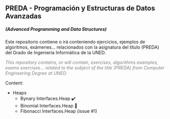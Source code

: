 ## PREDA - Programación y Estructuras de Datos Avanzadas
##### _(Advanced Programming and Data Structures_)

Este repositorio contiene o irá conteniendo ejercicios, ejemplos de algoritmos, exámenes... relacionados con la 
asignatura del título (PREDA) del Grado de Ingeniería Informática de la UNED.

<span style="color: grey">_This repository contains, or will contain, exercises, algorithms examples, exams exercises... 
related to the subject of the title (PREDA) from Computer Engineering Degree at UNED._</span>

Content:
+ Heaps
    + Bynary Interfaces.Heap :heavy_check_mark:
    + Binomial Interfaces.Heap :construction:
    + Fibonacci Interfaces.Heap (issue #1)